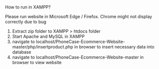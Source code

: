 How to run in XAMPP? 

Please run website in Microsoft Edge / Firefox. Chrome might not display correctly due to bug

1) Extract zip folder to XAMPP > htdocs folder
2) Start Apache and MySQL in XAMPP
3) navigate to localhost/PhoneCase-Ecommerce-Website-master/php/insertproduct.php in browser to insert necessary data into database
4) navigate to localhost/PhoneCase-Ecommerce-Website-master in browser to view website



